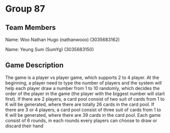# Group 87
## Team Members
Name: Woo Nathan Hugo (nathanwooo) (3035683162)

Name: Yeung Sum (SumYg) (3035683150)

## Game Description
The game is a player vs player game, which supports 2 to 4 player. At the beginning, a player need to type the number of players and the system will help each player draw a number from 1 to 10 randomly, which decides the order of the player in the game (the player with the biggest number will start first). If there are 2 players, a card pool consist of two suit of cards from 1 to K will be generated, where there are totally 26 cards in the card pool. If there are 3 or 4 players, a card pool consist of three suit of cards from 1 to K will be generated, where there are 39 cards in the card pool. Each game consist of 6 rounds, in each rounds every players can choose to draw or discard their hand

